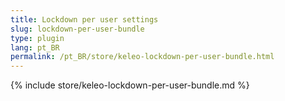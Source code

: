 ```yaml
---
title: Lockdown per user settings
slug: lockdown-per-user-bundle
type: plugin
lang: pt_BR
permalink: /pt_BR/store/keleo-lockdown-per-user-bundle.html
---
```


{% include store/keleo-lockdown-per-user-bundle.md %}

